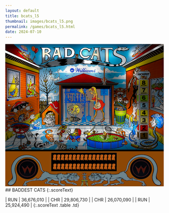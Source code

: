 ```yaml
---
layout: default
title: bcats_l5
thumbnail: images/bcats_l5.png
permalink: /games/bcats_l5.html
date: 2024-07-10
---
```


<img src="../images/bcats_l5.png" class="gameThumbnail img-fluid mx-auto align-middle">
## BADDEST CATS
{:.scoreText}

| RUN | 36,676,010 | 
| CHR | 29,806,730 | 
| CHR | 26,070,090 | 
| RUN | 25,924,490 | 
{:.scoreText .table .td}
